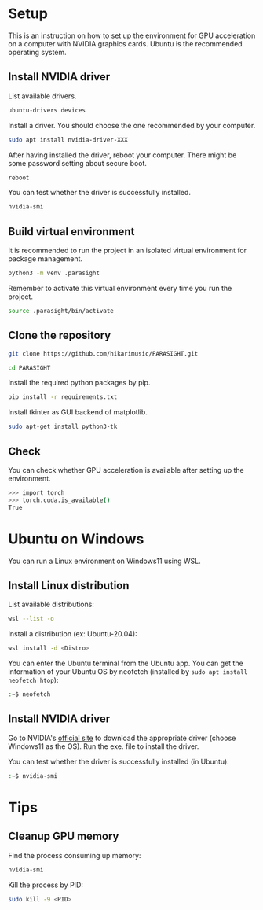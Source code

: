 # Setup

This is an instruction on how to set up the environment for GPU acceleration on a computer with NVIDIA graphics cards. 
Ubuntu is the recommended operating system. 

## Install NVIDIA driver 

List available drivers.

```sh
ubuntu-drivers devices
```

Install a driver. You should choose the one recommended by your computer.

```sh
sudo apt install nvidia-driver-XXX
```

After having installed the driver, reboot your computer. There might be some password setting about secure boot.

```sh
reboot
```

You can test whether the driver is successfully installed.

```sh
nvidia-smi
```

## Build virtual environment

It is recommended to run the project in an isolated virtual environment for package management.

```sh
python3 -m venv .parasight
```

Remember to activate this virtual environment every time you run the project.

```sh
source .parasight/bin/activate
```

## Clone the repository

```sh
git clone https://github.com/hikarimusic/PARASIGHT.git
```

```sh
cd PARASIGHT
```

Install the required python packages by pip.

```sh
pip install -r requirements.txt
```

Install tkinter as GUI backend of matplotlib.

```sh
sudo apt-get install python3-tk
```

## Check 

You can check whether GPU acceleration is available after setting up the environment.

```sh
>>> import torch
>>> torch.cuda.is_available()
True
```

# Ubuntu on Windows

You can run a Linux environment on Windows11 using WSL.

## Install Linux distribution

List available distributions:

```sh
wsl --list -o
```

Install a distribution (ex: Ubuntu-20.04):

```sh
wsl install -d <Distro>
```

You can enter the Ubuntu terminal from the Ubuntu app. You can get the information of your Ubuntu OS by neofetch (installed by `sudo apt install neofetch htop`):

```sh
:~$ neofetch
```

## Install NVIDIA driver

Go to NVIDIA's [official site](https://www.nvidia.com/download/index.aspx) to download the appropriate driver (choose Windows11 as the OS). Run the exe. file to install the driver.

You can test whether the driver is successfully installed (in Ubuntu):

```sh
:~$ nvidia-smi
```

# Tips

## Cleanup GPU memory

Find the process consuming up memory:

```sh
nvidia-smi
```

Kill the process by PID:

```sh
sudo kill -9 <PID>
```
